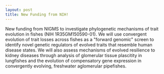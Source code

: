 ```yaml
---
layout: post
title: New Funding from NIH!
---
```


New funding from NIGMS to investigate phylogenetic mechanisms of trait evolution in fishes (NIH 1R35GM150590-01). We will use convergent evolution of trait losses across fishes as a "forward genomic" screen to identify novel genetic regulators of evolved traits that resemble human disease states. We will also assess mechanisms of evolved resilience to kidney diseases through analysis of glomerular tissue plascitity in lungfishes and the evolution of compensatory gene expression in convergently evolving, freshwater aglomerular pipefishes.

